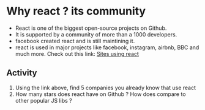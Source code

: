 # Why react ? its community

* React is one of the biggest open-source projects on Github.
* It is supported by a community of more than a 1000 developers.
* facebook created react and is still maintining it.
* react is used in major projects like facebook, instagram, airbnb, BBC and much more. Check out this link: [Sites using react](https://github.com/facebook/react/wiki/sites-using-react)

## Activity

1. Using the link above, find 5 companies you already know that use react
2. How many stars does react have on Github ? How does compare to other popular JS libs ?
